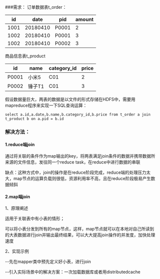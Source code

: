 ###需求：
订单数据表t_order：

id | date | pid | amount
---|---|---|---
1001 | 20180410 | P0001 | 2
1002 | 20180410 | P0001 | 3
1002 | 20180410 | P0002 | 3

商品信息表t_product

id | name | category_id | price
---|---|---|---
P0001 | 小米5 | C01 | 2
P0002 | 锤子T1 | C01 | 3

假设数据量巨大，两表的数据是以文件的形式存储在HDFS中，需要用mapreduce程序来实现一下SQL查询运算：
```$xslt
select a.id,a.date,b.name,b.category_id,b.price from t_order a join t_product b on a.pid = b.id
```

### 解决方法：

#### 1.reduce端join

通过将关联的条件作为map输出的key，将两表满足join条件的数据并携带数据所来源的文件信息，发往同一个reduce task，在reduce中进行数据的串联

缺点：这种方式中，join的操作是在reduce阶段完成，reduce端的处理压力太大，map节点的运算负载则很低，资源利用率不高，且在reduce阶段极易产生数据倾斜

#### 2.map端join

1、原理阐述

适用于关联表中有小表的情形；

可以将小表分发到所有的map节点，这样，map节点就可以在本地对自己所读到的大表数据进行join并输出最终结果，可以大大提高join操作的并发度，加快处理速度

2、实现示例

--先在mapper类中预先定义好小表，进行join

--引入实际场景中的解决方案：一次加载数据库或者用distributedcache